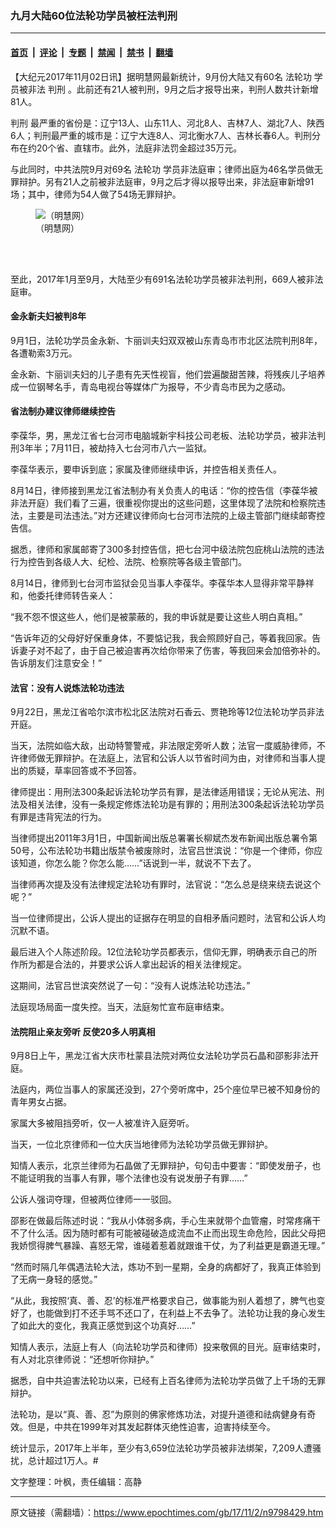 ### 九月大陆60位法轮功学员被枉法判刑

---

#### [首页](../../../..?n9798429) &nbsp;|&nbsp; [评论](../../../../../epoch-comment?n9798429) &nbsp;|&nbsp; [专题](../../../../../epoch-special?n9798429) &nbsp;|&nbsp; [禁闻](../../../../../epoch-news?n9798429) &nbsp;|&nbsp; [禁书](../../../../../books?n9798429) &nbsp;|&nbsp; [翻墙](https://github.com/gfw-breaker/nogfw/blob/master/README.md?n9798429)


<div class="post_content" id="artbody" itemprop="articleBody">
 <!-- article content begin -->
 <p>
  【大纪元2017年11月02日讯】据明慧网最新统计，9月份大陆又有60名
  <ok href="https://www.epochtimes.com/gb/tag/%E6%B3%95%E8%BD%AE%E5%8A%9F.html">
   法轮功
  </ok>
  学员被非法
  <ok href="https://www.epochtimes.com/gb/tag/%E5%88%A4%E5%88%91.html">
   判刑
  </ok>
  。此前还有21人被判刑，9月之后才报导出来，判刑人数共计新增81人。
 </p>
 <p>
  <ok href="https://www.epochtimes.com/gb/tag/%E5%88%A4%E5%88%91.html">
   判刑
  </ok>
  最严重的省份是：辽宁13人、山东11人、河北8人、吉林7人、湖北7人、陕西6人；判刑最严重的城市是：辽宁大连8人、河北衡水7人、吉林长春6人。判刑分布在约20个省、直辖市。此外，法庭非法罚金超过35万元。
 </p>
 <p>
  与此同时，中共法院9月对69名
  <ok href="https://www.epochtimes.com/gb/tag/%E6%B3%95%E8%BD%AE%E5%8A%9F.html">
   法轮功
  </ok>
  学员非法庭审；律师出庭为46名学员做无罪辩护。另有21人之前被非法庭审，9月之后才得以报导出来，非法庭审新增91场；其中，律师为54人做了54场无罪辩护。
 </p>
 <figure class="wp-caption aligncenter" style="width: 533px">
  <ok href="http://www.minghui.org/mh/article_images/2017-11-1-minghui-persecution-panxing-sep2017-1.png" target="_blank">
   <img alt="（明慧网）" class="size-large" src="//www.minghui.org/mh/article_images/2017-11-1-minghui-persecution-panxing-sep2017-1.png"/>
  </ok>
  <br/><figcaption class="wp-caption-text">
   （明慧网）
  </figcaption><br/>
 </figure><br/>
 <p>
  至此，2017年1月至9月，大陆至少有691名法轮功学员被非法判刑，669人被非法庭审。
 </p>
 <h4>
  金永新夫妇被判8年
 </h4>
 <p>
  9月1日，法轮功学员金永新、卞丽训夫妇双双被山东青岛市市北区法院判刑8年，各遭勒索3万元。
 </p>
 <p>
  金永新、卞丽训夫妇的儿子患有先天性视盲，他们尝遍酸甜苦辣，将残疾儿子培养成一位钢琴名手，青岛电视台等媒体广为报导，不少青岛市民为之感动。
 </p>
 <h4>
  省法制办建议律师继续控告
 </h4>
 <p>
  李葆华，男，黑龙江省七台河市电脑城新宇科技公司老板、法轮功学员，被非法判刑3年半；7月11日，被劫持入七台河市八六一监狱。
 </p>
 <p>
  李葆华表示，要申诉到底；家属及律师继续申诉，并控告相关责任人。
 </p>
 <p>
  8月14日，律师接到黑龙江省法制办有关负责人的电话：“你的控告信（李葆华被非法开庭）我们看了三遍，很重视你提出的这些问题，这里体现了法院和检察院违法，主要是司法违法。”对方还建议律师向七台河市法院的上级主管部门继续邮寄控告信。
 </p>
 <p>
  据悉，律师和家属邮寄了300多封控告信，把七台河中级法院包庇桃山法院的违法行为控告到各级人大、纪检、法院、检察院等各级主管部门。
 </p>
 <p>
  8月14日，律师到七台河市监狱会见当事人李葆华。李葆华本人显得非常平静祥和，他委托律师转告亲人：
 </p>
 <p>
  “我不怨不恨这些人，他们是被蒙蔽的，我的申诉就是要让这些人明白真相。”
 </p>
 <p>
  “告诉年迈的父母好好保重身体，不要惦记我，我会照顾好自己，等着我回家。告诉妻子对不起了，由于自己被迫害再次给你带来了伤害，等我回来会加倍弥补的。告诉朋友们注意安全！”
 </p>
 <h4>
  法官：没有人说炼法轮功违法
 </h4>
 <p>
  9月22日，黑龙江省哈尔滨市松北区法院对石香云、贾艳玲等12位法轮功学员非法开庭。
 </p>
 <p>
  当天，法院如临大敌，出动特警警戒，非法限定旁听人数；法官一度威胁律师，不许律师做无罪辩护。在法庭上，法官和公诉人以节省时间为由，对律师和当事人提出的质疑，草率回答或不予回答。
 </p>
 <p>
  律师提出：用刑法300条起诉法轮功学员有罪，是法律适用错误；无论从宪法、刑法及相关法律，没有一条规定修炼法轮功是有罪的；用刑法300条起诉法轮功学员有罪是违背宪法的行为。
 </p>
 <p>
  当律师提出2011年3月1日，中国新闻出版总署署长柳斌杰发布新闻出版总署令第50号，公布法轮功书籍出版禁令被废除时，法官吕世滨说：“你是一个律师，你应该知道，你怎么能？你怎么能……”话说到一半，就说不下去了。
 </p>
 <p>
  当律师再次提及没有法律规定法轮功有罪时，法官说：“怎么总是绕来绕去说这个呢？”
 </p>
 <p>
  当一位律师提出，公诉人提出的证据存在明显的自相矛盾问题时，法官和公诉人均沉默不语。
 </p>
 <p>
  最后进入个人陈述阶段。12位法轮功学员都表示，信仰无罪，明确表示自己的所作所为都是合法的，并要求公诉人拿出起诉的相关法律规定。
 </p>
 <p>
  这期间，法官吕世滨突然说了一句：“没有人说炼法轮功违法。”
 </p>
 <p>
  法庭现场局面一度失控。当天，法庭匆忙宣布庭审结束。
 </p>
 <h4>
  法院阻止亲友旁听 反使20多人明真相
 </h4>
 <p>
  9月8日上午，黑龙江省大庆市杜蒙县法院对两位女法轮功学员石晶和邵影非法开庭。
 </p>
 <p>
  法庭内，两位当事人的家属还没到，27个旁听席中，25个座位早已被不知身份的青年男女占据。
 </p>
 <p>
  家属大多被阻挡旁听，仅一人被准许入庭旁听。
 </p>
 <p>
  当天，一位北京律师和一位大庆当地律师为法轮功学员做无罪辩护。
 </p>
 <p>
  知情人表示，北京兰律师为石晶做了无罪辩护，句句击中要害：“即使发册子，也不能证明我的当事人有罪，哪个法律也没有说发册子有罪……”
 </p>
 <p>
  公诉人强词夺理，但被两位律师一一驳回。
 </p>
 <p>
  邵影在做最后陈述时说：“我从小体弱多病，手心生来就带个血管瘤，时常疼痛干不了什么活。因为随时都有可能被碰破造成流血不止而出现生命危险，因此父母把我娇惯得脾气暴躁、喜怒无常，谁碰着惹着就跟谁干仗，为了利益更是霸道无理。”
 </p>
 <p>
  “然而时隔几年偶遇法轮大法，炼功不到一星期，全身的病都好了，我真正体验到了无病一身轻的感觉。”
 </p>
 <p>
  “从此，我按照‘真、善、忍’的标准严格要求自己，做事能为别人着想了，脾气也变好了，也能做到打不还手骂不还口了，在利益上不去争了。法轮功让我的身心发生了如此大的变化，我真正感觉到这个功真好……”
 </p>
 <p>
  知情人表示，法庭上有人（向法轮功学员和律师）投来敬佩的目光。庭审结束时，有人对北京律师说：“还想听你辩护。”
 </p>
 <p>
  据悉，自中共迫害法轮功以来，已经有上百名律师为法轮功学员做了上千场的无罪辩护。
 </p>
 <p>
  法轮功，是以“真、善、忍”为原则的佛家修炼功法，对提升道德和祛病健身有奇效。但是，中共在1999年对其发起群体灭绝性迫害，迫害持续至今。
 </p>
 <p>
  统计显示，2017年上半年，至少有3,659位法轮功学员被非法绑架，7,209人遭骚扰，总计超过1万人。#
 </p>
 <p>
  文字整理：叶枫，责任编辑：高静
 </p>
 <!-- article content end -->
 <div id="below_article_ad">
 </div>
</div>


---

原文链接（需翻墙）：https://www.epochtimes.com/gb/17/11/2/n9798429.htm